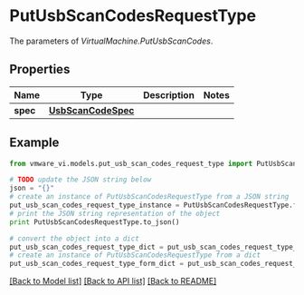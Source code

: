 # PutUsbScanCodesRequestType

The parameters of *VirtualMachine.PutUsbScanCodes*. 

## Properties
Name | Type | Description | Notes
------------ | ------------- | ------------- | -------------
**spec** | [**UsbScanCodeSpec**](UsbScanCodeSpec.md) |  | 

## Example

```python
from vmware_vi.models.put_usb_scan_codes_request_type import PutUsbScanCodesRequestType

# TODO update the JSON string below
json = "{}"
# create an instance of PutUsbScanCodesRequestType from a JSON string
put_usb_scan_codes_request_type_instance = PutUsbScanCodesRequestType.from_json(json)
# print the JSON string representation of the object
print PutUsbScanCodesRequestType.to_json()

# convert the object into a dict
put_usb_scan_codes_request_type_dict = put_usb_scan_codes_request_type_instance.to_dict()
# create an instance of PutUsbScanCodesRequestType from a dict
put_usb_scan_codes_request_type_form_dict = put_usb_scan_codes_request_type.from_dict(put_usb_scan_codes_request_type_dict)
```
[[Back to Model list]](../README.md#documentation-for-models) [[Back to API list]](../README.md#documentation-for-api-endpoints) [[Back to README]](../README.md)


